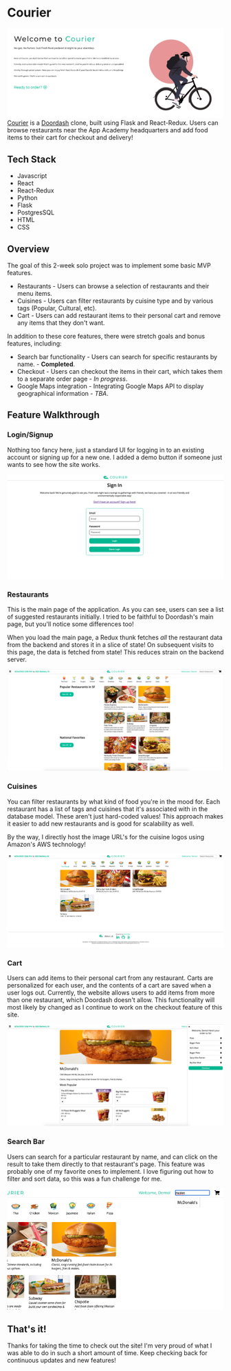 # Courier
![](https://github.com/minkikim98/courier/blob/master/assets/images/courier-welcome.png)
[Courier](https://aa-courier.herokuapp.com/about) is a [Doordash](https://www.doordash.com/) clone, built using Flask and React-Redux. Users can browse restaurants near the App Academy headquarters and add food items to their cart for checkout and delivery! 

## Tech Stack
   - Javascript
   - React
   - React-Redux
   - Python
   - Flask
   - PostgresSQL
   - HTML
   - CSS

## Overview
The goal of this 2-week solo project was to implement some basic MVP features.
* Restaurants - Users can browse a selection of restaurants and their menu items.
* Cuisines - Users can filter restaurants by cuisine type and by various tags (Popular, Cultural, etc).
* Cart - Users can add restaurant items to their personal cart and remove any items that they don't want.

In addition to these core features, there were stretch goals and bonus features, including:
* Search bar functionality - Users can search for specific restaurants by name. - **Completed**.
* Checkout - Users can checkout the items in their cart, which takes them to a separate order page - *In progress*.
* Google Maps integration - Integrating Google Maps API to display geographical information - *TBA*.


## Feature Walkthrough

### Login/Signup
Nothing too fancy here, just a standard UI for logging in to an existing account or signing up for a new one.
I added a demo button if someone just wants to see how the site works.  

![](https://github.com/minkikim98/courier/blob/master/assets/images/login.png)

### Restaurants
This is the main page of the application. As you can see, users can see a list of suggested restaurants initially. I tried to be faithful to Doordash's main page, but you'll notice some differences too!  
  
When you load the main page, a Redux thunk fetches *all* the restaurant data from the backend and stores it in a slice of state! On subsequent visits to this page, the data is fetched from state! This reduces strain on the backend server.  

![](https://github.com/minkikim98/courier/blob/master/assets/images/main.png)

### Cuisines
You can filter restaurants by what kind of food you're in the mood for. Each restaurant has a list of tags and cuisines that it's associated with in the database model. These aren't just hard-coded values! This approach makes it easier to add new restaurants and is good for scalability as well.  
  
By the way, I directly host the image URL's for the cuisine logos using Amazon's AWS technology!   

![](https://github.com/minkikim98/courier/blob/master/assets/images/cuisines.png)

### Cart
Users can add items to their personal cart from any restaurant. Carts are personalized for each user, and the contents of a cart are saved when a user logs out. Currently, the website allows users to add items from more than one restaurant, which Doordash doesn't allow. This functionality will most likely by changed as I continue to work on the checkout feature of this site.  

![](https://github.com/minkikim98/courier/blob/master/assets/images/cart.png)

### Search Bar
Users can search for a particular restaurant by name, and can click on the result to take them directly to that restaurant's page. This feature was probably one of my favorite ones to implement. I love figuring out how to filter and sort data, so this was a fun challenge for me.  

![](https://github.com/minkikim98/courier/blob/master/assets/images/search.png)

## That's it!
Thanks for taking the time to check out the site! I'm very proud of what I was able to do in such a short amount of time. Keep checking back for continuous updates and new features!  
